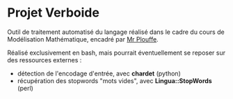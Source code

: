 Projet Verboide
===============

Outil de traitement automatisé du langage réalisé dans le cadre du cours de Modélisation Mathématique, encadré par [Mr Plouffe](http://www.plouffe.fr/).

Réalisé exclusivement en bash, mais pourrait éventuellement se reposer sur des ressources externes :
* détection de l'encodage d'entrée, avec __chardet__ (python)
* récupération des stopwords "mots vides", avec __Lingua::StopWords__ (perl)
